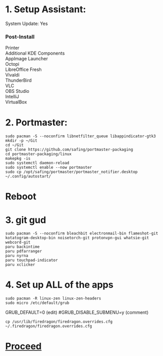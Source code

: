 # 1. Setup Assistant:
System Update: Yes

### Post-Install
Printer<br>
Additional KDE Components<br>
AppImage Launcher<br>
Octopi<br>
LibreOffice Fresh<br>
Vivaldi<br>
ThunderBird<br>
VLC<br>
OBS Studio<br>
IntelliJ<br>
VirtualBox<br>

# 2. Portmaster:

```
sudo pacman -S --noconfirm libnetfilter_queue libappindicator-gtk3
mkdir -p ~/Git
cd ~/Git
git clone https://github.com/safing/portmaster-packaging
cd portmaster-packaging/linux
makepkg -is
sudo systemctl daemon-reload
sudo systemctl enable --now portmaster
sudo cp /opt/safing/portmaster/portmaster_notifier.desktop ~/.config/autostart/
```

# Reboot

# 3. git gud

```
sudo pacman -S --noconfirm bleachbit electronmail-bin flameshot-git kotatogram-desktop-bin noisetorch-git protonvpn-gui whatsie-git webcord-git
paru backintime
paru pdfarranger
paru nyrna
paru touchpad-indicator
paru xclicker
```

# 4. Set up ALL of the apps

```
sudo pacman -R linux-zen linux-zen-headers
sudo micro /etc/default/grub
```
GRUB_DEFAULT=0 (edit)
#GRUB_DISABLE_SUBMENU=y (comment)
```
cp /usr/lib/firedragon/firedragon.overrides.cfg ~/.firedragon/firedragon.overrides.cfg
```

# [Proceed](https://github.com/hookstdev/OmniGuides/blob/omni/OS/Android/nqmido.md)
